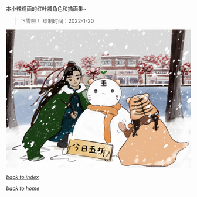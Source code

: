 本小辣鸡画的红叶城角色和插画集~

> 下雪啦！
> 绘制时间：2022-1-20
 
<div align="middle"><img  width="800" src="/assets/images/redleaf/2022-1-20.png"></div>

[*back to index*](/paintings/index)

[*back to home*](https://fiiish-yu.github.io/)